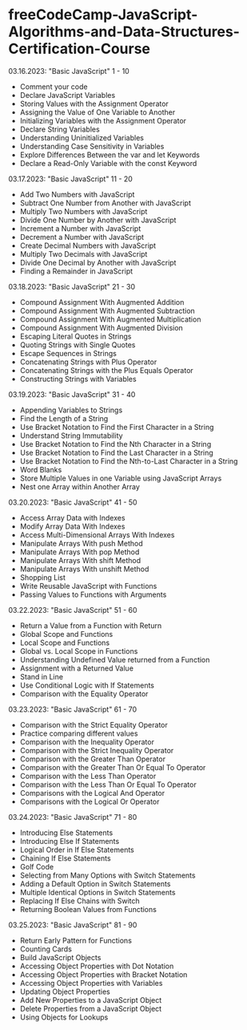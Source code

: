 # freeCodeCamp-JavaScript-Algorithms-and-Data-Structures-Certification-Course
<section>
<p>03.16.2023: "Basic JavaScript" 1 - 10</p>
<ul>
  <li>Comment your code</li>
  <li>Declare JavaScript Variables</li>
  <li>Storing Values with the Assignment Operator</li>
  <li>Assigning the Value of One Variable to Another</li>
  <li>Initializing Variables with the Assignment Operator</li>
  <li>Declare String Variables</li>
  <li>Understanding Uninitialized Variables</li>
  <li>Understanding Case Sensitivity in Variables</li>
  <li>Explore Differences Between the var and let Keywords</li>
  <li>Declare a Read-Only Variable with the const Keyword</li>
</ul>
</section>

<section>
<p>03.17.2023: "Basic JavaScript" 11 - 20</p>
<ul>
  <li>Add Two Numbers with JavaScript</li>
  <li>Subtract One Number from Another with JavaScript</li>
  <li>Multiply Two Numbers with JavaScript</li>
  <li>Divide One Number by Another with JavaScript</li>
  <li>Increment a Number with JavaScript</li>
  <li>Decrement a Number with JavaScript</li>
  <li>Create Decimal Numbers with JavaScript</li>
  <li>Multiply Two Decimals with JavaScript</li>
  <li>Divide One Decimal by Another with JavaScript</li>
  <li>Finding a Remainder in JavaScript</li>
</ul>
</section>


<section>
<p>03.18.2023: "Basic JavaScript" 21 - 30</p>
<ul>
  <li>Compound Assignment With Augmented Addition</li>
  <li>Compound Assignment With Augmented Subtraction</li>
  <li>Compound Assignment With Augmented Multiplication</li>
  <li>Compound Assignment With Augmented Division</li>
  <li>Escaping Literal Quotes in Strings</li>
  <li>Quoting Strings with Single Quotes</li>
  <li>Escape Sequences in Strings</li>
  <li>Concatenating Strings with Plus Operator</li>
  <li>Concatenating Strings with the Plus Equals Operator</li>
  <li>Constructing Strings with Variables</li>
</ul>
</section>


<section>
<p>03.19.2023: "Basic JavaScript" 31 - 40</p>
<ul>
  <li>Appending Variables to Strings</li>
  <li>Find the Length of a String</li>
  <li>Use Bracket Notation to Find the First Character in a String</li>
  <li>Understand String Immutability</li>
  <li>Use Bracket Notation to Find the Nth Character in a String</li>
  <li>Use Bracket Notation to Find the Last Character in a String</li>
  <li>Use Bracket Notation to Find the Nth-to-Last Character in a String</li>
  <li>Word Blanks</li>
  <li>Store Multiple Values in one Variable using JavaScript Arrays</li>
  <li>Nest one Array within Another Array</li>
</ul>
</section>


<section>
<p>03.20.2023: "Basic JavaScript" 41 - 50</p>
<ul>
  <li>Access Array Data with Indexes</li>
  <li>Modify Array Data With Indexes</li>
  <li>Access Multi-Dimensional Arrays With Indexes</li>
  <li>Manipulate Arrays With push Method</li>
  <li>Manipulate Arrays With pop Method</li>
  <li>Manipulate Arrays With shift Method</li>
  <li>Manipulate Arrays With unshift Method</li>
  <li>Shopping List</li>
  <li>Write Reusable JavaScript with Functions</li>
  <li>Passing Values to Functions with Arguments</li>
</ul>
</section>


<section>
<p>03.22.2023: "Basic JavaScript" 51 - 60</p>
<ul>
  <li>Return a Value from a Function with Return</li>
  <li>Global Scope and Functions</li>
  <li>Local Scope and Functions</li>
  <li>Global vs. Local Scope in Functions</li>
  <li>Understanding Undefined Value returned from a Function</li>
  <li>Assignment with a Returned Value</li>
  <li>Stand in Line</li>
  <liUnderstanding Boolean Values></li>
  <li>Use Conditional Logic with If Statements</li>
  <li>Comparison with the Equality Operator</li>
</ul>
</section>


<section>
<p>03.23.2023: "Basic JavaScript" 61 - 70</p>
<ul>
  <li>Comparison with the Strict Equality Operator</li>
  <li>Practice comparing different values</li>
  <li>Comparison with the Inequality Operator</li>
  <li>Comparison with the Strict Inequality Operator</li>
  <li>Comparison with the Greater Than Operator</li>
  <li>Comparison with the Greater Than Or Equal To Operator</li>
  <li>Comparison with the Less Than Operator</li>
  <li>Comparison with the Less Than Or Equal To Operator</li>
  <li>Comparisons with the Logical And Operator</li>
  <li>Comparisons with the Logical Or Operator</li>
</ul>
</section>


<section>
<p>03.24.2023: "Basic JavaScript" 71 - 80</p>
<ul>
  <li>Introducing Else Statements</li>
  <li>Introducing Else If Statements</li>
  <li>Logical Order in If Else Statements</li>
  <li>Chaining If Else Statements</li>
  <li>Golf Code</li>
  <li>Selecting from Many Options with Switch Statements</li>
  <li>Adding a Default Option in Switch Statements</li>
  <li>Multiple Identical Options in Switch Statements</li>
  <li>Replacing If Else Chains with Switch</li>
  <li>Returning Boolean Values from Functions</li>
</ul>
</section>




<section>
<p>03.25.2023: "Basic JavaScript" 81 - 90</p>
<ul>
  <li>Return Early Pattern for Functions</li>
  <li>Counting Cards</li>
  <li>Build JavaScript Objects</li>
  <li>Accessing Object Properties with Dot Notation</li>
  <li>Accessing Object Properties with Bracket Notation</li>
  <li>Accessing Object Properties with Variables</li>
  <li>Updating Object Properties</li>
  <li>Add New Properties to a JavaScript Object</li>
  <li>Delete Properties from a JavaScript Object</li>
  <li>Using Objects for Lookups</li>
</ul>
</section>
